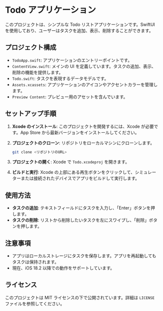 # Todo アプリケーション

このプロジェクトは、シンプルな Todo リストアプリケーションです。SwiftUI を使用しており、ユーザーはタスクを追加、表示、削除することができます。

## プロジェクト構成

- `TodoApp.swift`: アプリケーションのエントリーポイントです。
- `ContentView.swift`: メインの UI を定義しています。タスクの追加、表示、削除の機能を提供します。
- `Todo.swift`: タスクを表現するデータモデルです。
- `Assets.xcassets`: アプリケーションのアイコンやアクセントカラーを管理します。
- `Preview Content`: プレビュー用のアセットを含んでいます。

## セットアップ手順

1. **Xcode のインストール**: このプロジェクトを開発するには、Xcode が必要です。App Store から最新バージョンをインストールしてください。

2. **プロジェクトのクローン**: リポジトリをローカルマシンにクローンします。

   ```bash
   git clone <リポジトリのURL>
   ```

3. **プロジェクトの開く**: Xcode で `Todo.xcodeproj` を開きます。

4. **ビルドと実行**: Xcode の上部にある再生ボタンをクリックして、シミュレーターまたは接続されたデバイスでアプリをビルドして実行します。

## 使用方法

- **タスクの追加**: テキストフィールドにタスクを入力し、「Enter」ボタンを押します。
- **タスクの削除**: リストから削除したいタスクを左にスワイプし、「削除」ボタンを押します。

## 注意事項

- アプリはローカルストレージにタスクを保存します。アプリを再起動してもタスクは保持されます。
- 現在、iOS 18.2 以降での動作をサポートしています。

## ライセンス

このプロジェクトは MIT ライセンスの下で公開されています。詳細は `LICENSE` ファイルを参照してください。
